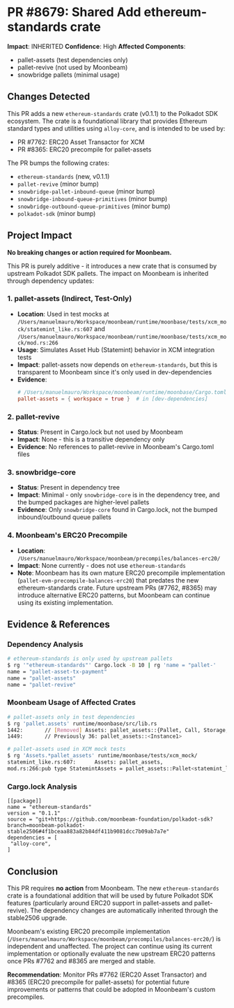 # PR #8679: Shared Add ethereum-standards crate

**Impact**: INHERITED
**Confidence**: High
**Affected Components**:
- pallet-assets (test dependencies only)
- pallet-revive (not used by Moonbeam)
- snowbridge pallets (minimal usage)

## Changes Detected

This PR adds a new `ethereum-standards` crate (v0.1.1) to the Polkadot SDK ecosystem. The crate is a foundational library that provides Ethereum standard types and utilities using `alloy-core`, and is intended to be used by:
- PR #7762: ERC20 Asset Transactor for XCM
- PR #8365: ERC20 precompile for pallet-assets

The PR bumps the following crates:
- `ethereum-standards` (new, v0.1.1)
- `pallet-revive` (minor bump)
- `snowbridge-pallet-inbound-queue` (minor bump)
- `snowbridge-inbound-queue-primitives` (minor bump)
- `snowbridge-outbound-queue-primitives` (minor bump)
- `polkadot-sdk` (minor bump)

## Project Impact

**No breaking changes or action required for Moonbeam.**

This PR is purely additive - it introduces a new crate that is consumed by upstream Polkadot SDK pallets. The impact on Moonbeam is inherited through dependency updates:

### 1. pallet-assets (Indirect, Test-Only)
- **Location**: Used in test mocks at `/Users/manuelmauro/Workspace/moonbeam/runtime/moonbase/tests/xcm_mock/statemint_like.rs:607` and `/Users/manuelmauro/Workspace/moonbeam/runtime/moonbase/tests/xcm_mock/mod.rs:266`
- **Usage**: Simulates Asset Hub (Statemint) behavior in XCM integration tests
- **Impact**: pallet-assets now depends on `ethereum-standards`, but this is transparent to Moonbeam since it's only used in dev-dependencies
- **Evidence**:
  ```toml
  # /Users/manuelmauro/Workspace/moonbeam/runtime/moonbase/Cargo.toml:194
  pallet-assets = { workspace = true }  # in [dev-dependencies]
  ```

### 2. pallet-revive
- **Status**: Present in Cargo.lock but not used by Moonbeam
- **Impact**: None - this is a transitive dependency only
- **Evidence**: No references to pallet-revive in Moonbeam's Cargo.toml files

### 3. snowbridge-core
- **Status**: Present in dependency tree
- **Impact**: Minimal - only `snowbridge-core` is in the dependency tree, and the bumped packages are higher-level pallets
- **Evidence**: Only `snowbridge-core` found in Cargo.lock, not the bumped inbound/outbound queue pallets

### 4. Moonbeam's ERC20 Precompile
- **Location**: `/Users/manuelmauro/Workspace/moonbeam/precompiles/balances-erc20/`
- **Impact**: None currently - does not use `ethereum-standards`
- **Note**: Moonbeam has its own mature ERC20 precompile implementation (`pallet-evm-precompile-balances-erc20`) that predates the new ethereum-standards crate. Future upstream PRs (#7762, #8365) may introduce alternative ERC20 patterns, but Moonbeam can continue using its existing implementation.

## Evidence & References

### Dependency Analysis
```bash
# ethereum-standards is only used by upstream pallets
$ rg '"ethereum-standards"' Cargo.lock -B 10 | rg 'name = "pallet-'
name = "pallet-asset-tx-payment"
name = "pallet-assets"
name = "pallet-revive"
```

### Moonbeam Usage of Affected Crates
```bash
# pallet-assets only in test dependencies
$ rg 'pallet.assets' runtime/moonbase/src/lib.rs
1442:		// [Removed] Assets: pallet_assets::{Pallet, Call, Storage, Event<T>} = 29,
1449:		// Previously 36: pallet_assets::<Instance1>

# pallet-assets used in XCM mock tests
$ rg 'Assets.*pallet_assets' runtime/moonbase/tests/xcm_mock/
statemint_like.rs:607:		Assets: pallet_assets,
mod.rs:266:pub type StatemintAssets = pallet_assets::Pallet<statemint_like::Runtime>;
```

### Cargo.lock Analysis
```
[[package]]
name = "ethereum-standards"
version = "0.1.1"
source = "git+https://github.com/moonbeam-foundation/polkadot-sdk?branch=moonbeam-polkadot-stable2506#4f1bceaa883a82b84df411b9081dcc7b09ab7a7e"
dependencies = [
 "alloy-core",
]
```

## Conclusion

This PR requires **no action** from Moonbeam. The new `ethereum-standards` crate is a foundational addition that will be used by future Polkadot SDK features (particularly around ERC20 support in pallet-assets and pallet-revive). The dependency changes are automatically inherited through the stable2506 upgrade.

Moonbeam's existing ERC20 precompile implementation (`/Users/manuelmauro/Workspace/moonbeam/precompiles/balances-erc20/`) is independent and unaffected. The project can continue using its current implementation or optionally evaluate the new upstream ERC20 patterns once PRs #7762 and #8365 are merged and stable.

**Recommendation**: Monitor PRs #7762 (ERC20 Asset Transactor) and #8365 (ERC20 precompile for pallet-assets) for potential future improvements or patterns that could be adopted in Moonbeam's custom precompiles.
